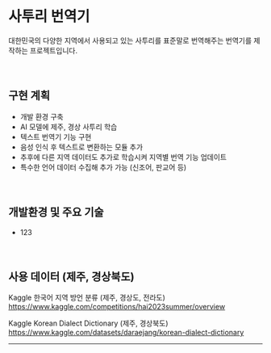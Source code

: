 # 사투리 번역기
대한민국의 다양한 지역에서 사용되고 있는 사투리를 표준말로 번역해주는 번역기를 제작하는 프로젝트입니다.

　

## 구현 계획
- 개발 환경 구축
- AI 모델에 제주, 경상 사투리 학습
- 텍스트 번역기 기능 구현
- 음성 인식 후 텍스트로 변환하는 모듈 추가
- 추후에 다른 지역 데이터도 추가로 학습시켜 지역별 번역 기능 업데이트
- 특수한 언어 데이터 수집해 추가 가능 (신조어, 판교어 등)


　


## 개발환경 및 주요 기술
- 123

　



## 사용 데이터 (제주, 경상북도)
Kaggle 한국어 지역 방언 분류 (제주, 경상도, 전라도) <https://www.kaggle.com/competitions/hai2023summer/overview>

Kaggle Korean Dialect Dictionary (제주, 경상북도) <https://www.kaggle.com/datasets/daraejang/korean-dialect-dictionary>

---

